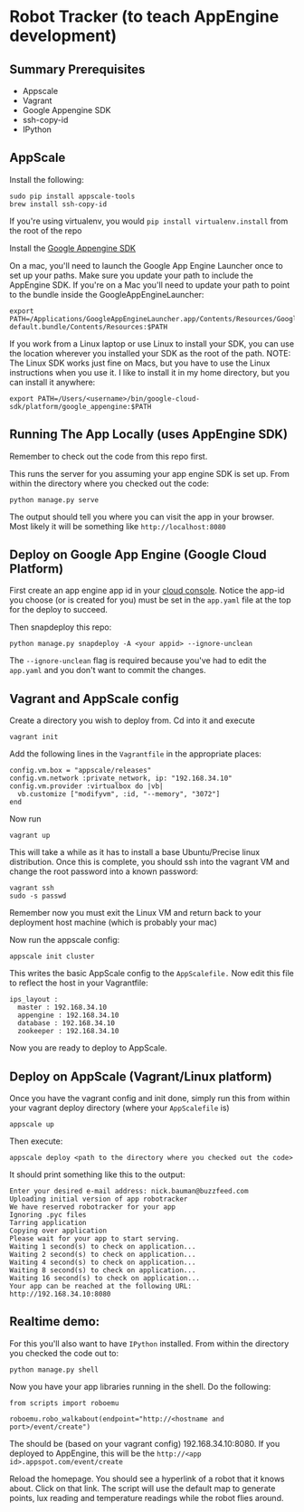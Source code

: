 # Robot Tracker (to teach AppEngine development) #

## Summary Prerequisites

* Appscale
* Vagrant
* Google Appengine SDK
* ssh-copy-id
* IPython

## AppScale

Install the following:

    sudo pip install appscale-tools
    brew install ssh-copy-id

If you're using virtualenv, you would `pip install virtualenv.install` from the root of the repo

Install the [Google Appengine SDK](https://cloud.google.com/appengine/downloads "AppEngine SDK Download Page")

On a mac, you'll need to launch the Google App Engine Launcher once to set up your paths. Make sure you update your path
to include the AppEngine SDK. If you're on a Mac you'll need to update your path to point to the bundle inside 
the GoogleAppEngineLauncher:

    export PATH=/Applications/GoogleAppEngineLauncher.app/Contents/Resources/GoogleAppEngine-default.bundle/Contents/Resources:$PATH

If you work from a Linux laptop or use Linux to install your SDK, you can use the location wherever you installed your
SDK as the root of the path. NOTE: The Linux SDK works just fine on Macs, but you have to use the Linux instructions 
when you use it. I like to install it in my home directory, but you can install it anywhere:

    export PATH=/Users/<username>/bin/google-cloud-sdk/platform/google_appengine:$PATH

## Running The App Locally (uses AppEngine SDK)

Remember to check out the code from this repo first.

This runs the server for you assuming your app engine SDK is set up. From within the directory where you checked out 
the code:

    python manage.py serve

The output should tell you where you can visit the app in your browser. Most likely it will be something like `http://localhost:8080`

## Deploy on Google App Engine (Google Cloud Platform)

First create an app engine app id in your [cloud console](http://cloud.google.com "Google Cloud Console"). Notice the 
app-id you choose (or is created for you) must be set in the `app.yaml` file at the top for the deploy to succeed.

Then snapdeploy this repo:

    python manage.py snapdeploy -A <your appid> --ignore-unclean

The `--ignore-unclean` flag is required because you've had to edit the `app.yaml` and you don't want to commit the 
changes.


## Vagrant and AppScale config

Create a directory you wish to deploy from. Cd into it and execute

    vagrant init
   
Add the following lines in the `Vagrantfile` in the appropriate places:

    config.vm.box = "appscale/releases"
    config.vm.network :private_network, ip: "192.168.34.10"
    config.vm.provider :virtualbox do |vb|
      vb.customize ["modifyvm", :id, "--memory", "3072"]
    end

Now run

    vagrant up

This will take a while as it has to install a base Ubuntu/Precise linux distribution. Once this is complete, you should 
ssh into the vagrant VM and change the root password into a known password:

    vagrant ssh
    sudo -s passwd

Remember now you must exit the Linux VM and return back to your deployment host machine (which is probably your mac)

Now run the appscale config:

    appscale init cluster

This writes the basic AppScale config to the `AppScalefile.` Now edit this file to reflect the host in your Vagrantfile:

    ips_layout :
      master : 192.168.34.10
      appengine : 192.168.34.10
      database : 192.168.34.10
      zookeeper : 192.168.34.10

Now you are ready to deploy to AppScale.

## Deploy on AppScale (Vagrant/Linux  platform)

Once you have the vagrant config and init done, simply run this from within your vagrant deploy directory (where your
`AppScalefile` is)

    appscale up

Then execute:

    appscale deploy <path to the directory where you checked out the code>

It should print something like this to the output:

    Enter your desired e-mail address: nick.bauman@buzzfeed.com
    Uploading initial version of app robotracker
    We have reserved robotracker for your app
    Ignoring .pyc files
    Tarring application
    Copying over application
    Please wait for your app to start serving.
    Waiting 1 second(s) to check on application...
    Waiting 2 second(s) to check on application...
    Waiting 4 second(s) to check on application...
    Waiting 8 second(s) to check on application...
    Waiting 16 second(s) to check on application...
    Your app can be reached at the following URL: http://192.168.34.10:8080

## Realtime demo:

For this you'll also want to have `IPython` installed. From within the directory you checked the code out to:

    python manage.py shell

Now you have your app libraries running in the shell. Do the following:

    from scripts import roboemu

    roboemu.robo_walkabout(endpoint="http://<hostname and port>/event/create")

The <hostname and port> should be (based on your vagrant config) 192.168.34.10:8080. If you deployed to AppEngine, this
will be the `http://<app id>.appspot.com/event/create`

Reload the homepage. You should see a hyperlink of a robot that it knows about. Click on that link. The script will use 
the default map to  generate points, lux reading and temperature readings while the robot flies around.